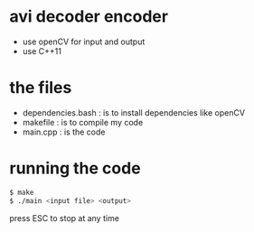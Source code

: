 # avi decoder encoder

- use openCV for input and output
- use C++11

# the files

- dependencies.bash : is to install dependencies like openCV
- makefile : is to compile my code
- main.cpp : is the code
<!-- - dockerfile : is for ease of cleaning -->

# running the code

```bash
$ make
$ ./main <input file> <output>
```

press ESC to stop at any time